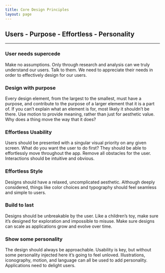 ```yaml
---
title: Core Design Principles
layout: page
---
```


<h2><span class="t-c-b500">Users</span> - <span class="t-c-b500">Purpose</span> - <span class="t-c-b500">Effortless</span> - <span class="t-c-b500">Personality</span></h2>

<hr />

<h3>User needs supercede</h3>
<p class="m-bottom-7">Make no assumptions. Only through research and analysis can we truly understand our users. Talk to them. We need to appreciate their needs in order to effectively design for our users.</p>

<h3>Design with purpose</h3>
<p class="m-bottom-7">Every design element, from the largest to the smallest, must have a purpose, and contribute to the purpose of a larger element that it is a part of. If you can’t explain what an element is for, most likely it shouldn’t be there. Use motion to provide meaning, rather than just for aesthetic value. Why does a thing move the way that it does?</p>

<h3>Effortless Usability</h3>
<p class="m-bottom-7">Users should be presented with a singular visual priority on any given screen. What do you want the user to do first? They should be able to effortlessly move throughout the app. Remove all obstacles for the user. Interactions should be intuitive and obvious.</p>

<h3>Effortless Style</h3>
<p class="m-bottom-7">Designs should have a relaxed, uncomplicated aesthetic. Although deeply considered, things like color choices and typography should feel seamless and simple to users.</p>

<h3>Build to last</h3>
<p class="m-bottom-7">Designs should be unbreakable by the user. Like a children’s toy, make sure it’s designed for exploration and impossible to misuse. Make sure designs can scale as applications grow and evolve over time.</p>

<h3>Show some personality</h3>
<p class="m-bottom-7">The design should always be approachable. Usability is key, but without some personality injected here it’s going to feel unloved. Illustrations, iconography, motion, and language can all be used to add personality. Applications need to delight users.</p>
